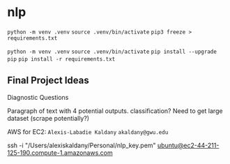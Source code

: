 # nlp



`python -m venv .venv`
`source .venv/bin/activate`
`pip3 freeze > requirements.txt`

`python -m venv .venv`
`source .venv/bin/activate`
`pip install --upgrade pip`
`pip install -r requirements.txt`

## Final Project Ideas

Diagnostic Questions

Paragraph of text with 4 potential outputs. classification?
Need to get large dataset (scrape potentially?)

AWS
for EC2: 
`Alexis-Labadie Kaldany`
`akaldany@gwu.edu`

ssh -i "/Users/alexiskaldany/Personal/nlp_key.pem" ubuntu@ec2-44-211-125-190.compute-1.amazonaws.com